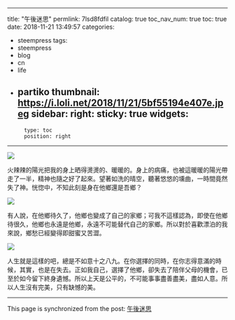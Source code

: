 
---
title: "午後迷思"
permlink: 7lsd8fdfil
catalog: true
toc_nav_num: true
toc: true
date: 2018-11-21 13:49:57
categories:
- steempress
tags:
- steempress
- blog
- cn
- life
- partiko
thumbnail: https://i.loli.net/2018/11/21/5bf55194e407e.jpeg
sidebar:
    right:
        sticky: true
widgets:
    -
        type: toc
        position: right
---


![](https://i.loli.net/2018/11/21/5bf55194e407e.jpeg)


火辣辣的陽光把我的身上晒得燙燙的、暖暖的。身上的病痛，也被這暖暖的陽光帶走了一半，精神也隨之好了起來。望著如洗的晴空，聽著悠悠的壎曲，一時間竟然失了神。恍惚中，不知此刻是身在他鄉還是吾鄉？


![](https://i.loli.net/2018/11/21/5bf551ce7990c.jpeg)


有人說，在他鄉待久了，他鄉也變成了自己的家鄉；可我不這樣認為，即使在他鄉待很久，他鄉也永遠是他鄉，永遠不可能替代自己的家鄉。所以對於喜歡漂泊的我來說，鄉愁已經變得即甜蜜又苦澀。


![](https://i.loli.net/2018/11/21/5bf551f97b3b6.jpeg)


人生就是這樣的吧，總是不如意十之八九。在你選擇的同時，在你志得意滿的時候，其實，也是在失去。正如我自己，選擇了他鄉，卻失去了陪伴父母的機會，已至於如今留下終身遺憾。所以上天是公平的，不可能事事盡善盡美，盡如人意。所以人生沒有完美，只有缺憾的美。

- - -

This page is synchronized from the post: [午後迷思](https://steemit.com/@sunai/7lsd8fdfil)
